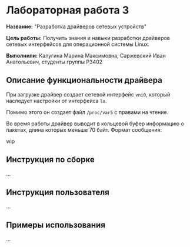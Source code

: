 # Лабораторная работа 3

**Название:** "Разработка драйверов сетевых устройств"

**Цель работы:** Получить знания и навыки разработки драйверов сетевых интерфейсов для операционной системы Linux.

**Выполнили:** Калугина Марина Максимовна, Саржевский Иван Анатольевич, студенты группы P3402

## Описание функциональности драйвера

При загрузке драйвер создает сетевой интерфейс `vni0`, который наследует настройки от интерфейса `lo`.

Помимо этого он создает файл `/proc/var5` с правами на чтение.

Во время работы драйвер выводит в кольцевой буфер информацию о пакетах, длина которых меньше 70 байт. Формат сообщения:

wip

## Инструкция по сборке

...

## Инструкция пользователя

...

## Примеры использования

...

